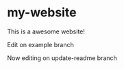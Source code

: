 # my-website

This is a awesome website!

Edit on example branch

Now editing on update-readme branch
